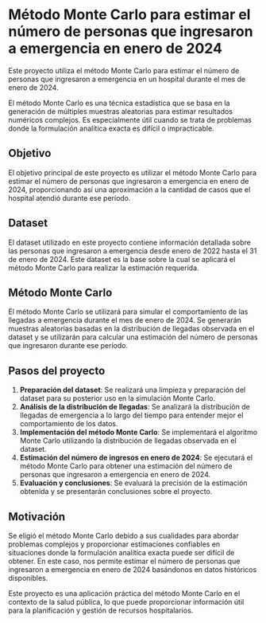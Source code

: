 # Método Monte Carlo para estimar el número de personas que ingresaron a emergencia en enero de 2024

Este proyecto utiliza el método Monte Carlo para estimar el número de personas que ingresaron a emergencia en un hospital durante el mes de enero de 2024.

El método Monte Carlo es una técnica estadística que se basa en la generación de múltiples muestras aleatorias para estimar resultados numéricos complejos. Es especialmente útil cuando se trata de problemas donde la formulación analítica exacta es difícil o impracticable.

## Objetivo

El objetivo principal de este proyecto es utilizar el método Monte Carlo para estimar el número de personas que ingresaron a emergencia en enero de 2024, proporcionando así una aproximación a la cantidad de casos que el hospital atendió durante ese período.

## Dataset

El dataset utilizado en este proyecto contiene información detallada sobre las personas que ingresaron a emergencia desde enero de 2022 hasta el 31 de enero de 2024. Este dataset es la base sobre la cual se aplicará el método Monte Carlo para realizar la estimación requerida.

## Método Monte Carlo

El método Monte Carlo se utilizará para simular el comportamiento de las llegadas a emergencia durante el mes de enero de 2024. Se generarán muestras aleatorias basadas en la distribución de llegadas observada en el dataset y se utilizarán para calcular una estimación del número de personas que ingresaron durante ese período.

## Pasos del proyecto

1. **Preparación del dataset**: Se realizará una limpieza y preparación del dataset para su posterior uso en la simulación Monte Carlo.
2. **Análisis de la distribución de llegadas**: Se analizará la distribución de llegadas de emergencia a lo largo del tiempo para entender mejor el comportamiento de los datos.
3. **Implementación del método Monte Carlo**: Se implementará el algoritmo Monte Carlo utilizando la distribución de llegadas observada en el dataset.
4. **Estimación del número de ingresos en enero de 2024**: Se ejecutará el método Monte Carlo para obtener una estimación del número de personas que ingresaron a emergencia en enero de 2024.
5. **Evaluación y conclusiones**: Se evaluará la precisión de la estimación obtenida y se presentarán conclusiones sobre el proyecto.

## Motivación

Se eligió el método Monte Carlo debido a sus cualidades para abordar problemas complejos y proporcionar estimaciones confiables en situaciones donde la formulación analítica exacta puede ser difícil de obtener. En este caso, nos permite estimar el número de personas que ingresaron a emergencia en enero de 2024 basándonos en datos históricos disponibles.

Este proyecto es una aplicación práctica del método Monte Carlo en el contexto de la salud pública, lo que puede proporcionar información útil para la planificación y gestión de recursos hospitalarios.
 